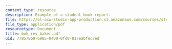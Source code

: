 ```yaml
---
content_type: resource
description: Example of a student book report.
file: https://ol-ocw-studio-app-production.s3.amazonaws.com/courses/sts-471j-engineering-apollo-the-moon-project-as-a-complex-system-spring-2007/778578b9698504000fd0817eabfec7ed_bok_rev_baker.pdf
file_type: application/pdf
resourcetype: Document
title: bok_rev_baker.pdf
uid: 778578b9-6985-0400-0fd0-817eabfec7ed
---
```

